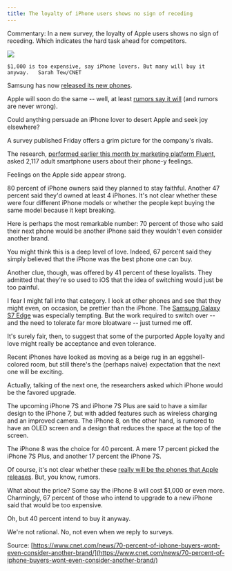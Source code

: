 ```yaml
---
title: The loyalty of iPhone users shows no sign of receding
---
```


Commentary: In a new survey, the loyalty of Apple users shows no sign of receding. Which indicates the hard task ahead for competitors.

![](http://img0.tuicool.com/iyeuia2.jpg)

`$1,000 is too expensive, say iPhone lovers. But many will buy it anyway.  
Sarah Tew/CNET`

Samsung has now [released its new phones](https://www.cnet.com/products/samsung-galaxy-note-8-phone/).

Apple will soon do the same -- well, at least [rumors say it will](https://www.cnet.com/products/apple-iphone-8/) \(and rumors are never wrong\).

Could anything persuade an iPhone lover to desert Apple and seek joy elsewhere?

A survey published Friday offers a grim picture for the company's rivals.

The research, [performed earlier this month by marketing platform Fluent](http://www.fluentco.com/insight/apple-iphone-8-price/), asked 2,117 adult smartphone users about their phone-y feelings.

Feelings on the Apple side appear strong.

80 percent of iPhone owners said they planned to stay faithful. Another 47 percent said they'd owned at least 4 iPhones. It's not clear whether these were four different iPhone models or whether the people kept buying the same model because it kept breaking.

Here is perhaps the most remarkable number: 70 percent of those who said their next phone would be another iPhone said they wouldn't even consider another brand.

You might think this is a deep level of love. Indeed, 67 percent said they simply believed that the iPhone was the best phone one can buy.

Another clue, though, was offered by 41 percent of these loyalists. They admitted that they're so used to iOS that the idea of switching would just be too painful.

I fear I might fall into that category. I look at other phones and see that they might even, on occasion, be prettier than the iPhone. The [Samsung Galaxy S7 Edge](https://www.cnet.com/products/samsung-galaxy-s7-edge/) was especially tempting. But the work required to switch over -- and the need to tolerate far more bloatware -- just turned me off.

It's surely fair, then, to suggest that some of the purported Apple loyalty and love might really be acceptance and even tolerance.

Recent iPhones have looked as moving as a beige rug in an eggshell-colored room, but still there's the \(perhaps naive\) expectation that the next one will be exciting.

Actually, talking of the next one, the researchers asked which iPhone would be the favored upgrade.

The upcoming iPhone 7S and iPhone 7S Plus are said to have a similar design to the iPhone 7, but with added features such as wireless charging and an improved camera. The iPhone 8, on the other hand, is rumored to have an OLED screen and a design that reduces the space at the top of the screen.

The iPhone 8 was the choice for 40 percent. A mere 17 percent picked the iPhone 7S Plus, and another 17 percent the iPhone 7S.

Of course, it's not clear whether these [really will be the phones that Apple releases](https://www.cnet.com/news/iphone-8-why-would-apple-call-it-that/). But, you know, rumors.

What about the price? Some say the iPhone 8 will cost $1,000 or even more. Charmingly, 67 percent of those who intend to upgrade to a new iPhone said that would be too expensive.

Oh, but 40 percent intend to buy it anyway.

We're not rational. No, not even when we reply to surveys.

Source: [https://www.cnet.com/news/70-percent-of-iphone-buyers-wont-even-consider-another-brand/](https://www.cnet.com/news/70-percent-of-iphone-buyers-wont-even-consider-another-brand/)


